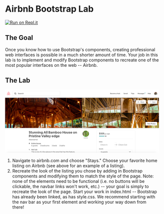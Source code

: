 # Airbnb Bootstrap Lab

[![Run on Repl.it](https://repl.it/badge/github/upperlinecode/airbnb-bootstrap-lab)](https://repl.it/github/upperlinecode/airbnb-bootstrap-lab)

## The Goal
Once you know how to use Bootstrap's components, creating professional web interfaces is possible in a much shorter amount of time. Your job in this lab is to implement and modify Bootstrap components to recreate one of the most popular interfaces on the web -- Airbnb. 
## The Lab
![sample_airbnb](https://raw.githubusercontent.com/upperlinecode/airbnb-bootstrap-lab/main/Airbnb.png)
1. Navigate to airbnb.com and choose "Stays." Choose your favorite home listing on Airbnb (see above for an example of a listing).
2. Recreate the look of the listing you chose by adding in Bootstrap components and modifying them to match the style of the page. Note: none of the elements need to be functional (i.e. no buttons will be clickable, the navbar links won't work, etc.) -- your goal is simply to recreate the look of the page. Start your work in index.html -- Bootstrap has already been linked, as has style.css. We recommend starting with the nav bar as your first element and working your way down from there!
